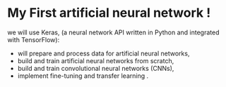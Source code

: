My First artificial neural network !
====================================
we will use Keras, (a neural network API written in Python and integrated with TensorFlow):

- will prepare and process data for artificial neural networks,
- build and train artificial neural networks from scratch,
- build and train convolutional neural networks (CNNs), 
- implement fine-tuning and transfer learning .
